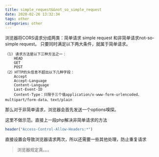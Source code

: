 ```yaml
---
title: simple_request&&not_so_simple_request
date: 2020-02-26 13:32:34
tags: other
categories: other
---
```


浏览器将CORS请求分成两类：简单请求 simple request 和非简单请求not-so-simple request。
只要同时满足以下两大条件，就属于简单请求。
```
（1) 请求方法是以下三种方法之一：
    HEAD
    GET
    POST
（2）HTTP的头信息不超出以下几种字段：   
    Accept
    Accept-Language
    Content-Language
    Last-Event-ID
    Content-Type：只限于三个值application/x-www-form-urlencoded、multipart/form-data、text/plain
```
那么对于非简单请求，浏览器会首先发送一个options嗅探。

这里不做示范。直接上一段php解决非简单请求的方法

```php
header("Access-Control-Allow-Headers:*")
```

直接设置会导致浏览器请求两次，所以还需要一些其他处理，防止重复请求

> 浏览器规定真。。。

<!--more-->


